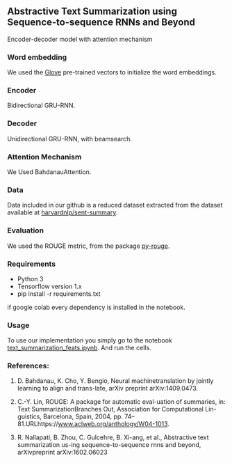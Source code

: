 ## Abstractive Text Summarization using Sequence-to-sequence RNNs and Beyond
Encoder-decoder model with attention mechanism
### Word embedding

We used the [Glove](https://nlp.stanford.edu/projects/glove/) pre-trained vectors to initialize the word embeddings.

### Encoder
Bidirectional GRU-RNN.
### Decoder
Unidirectional GRU-RNN, with beamsearch.

### Attention Mechanism
We Used BahdanauAttention.
### Data 
Data included in our github is a reduced dataset extracted from the dataset available at [harvardnlp/sent-summary](https://github.com/harvardnlp/sent-summary).

### Evaluation
We used the ROUGE metric, from the package [py-rouge](https://pypi.org/project/py-rouge/).

### Requirements
- Python 3
- Tensorflow version 1.x
- pip install -r requirements.txt

if google colab every dependency is installed in the notebook.
### Usage

To use our implementation you simply go to the notebook [text_summarization_feats.ipynb](https://github.com/devhemza/deeplearningproject/blob/main/text_summarization_feats.ipynb). And run the cells.

### References:

1.  D. Bahdanau, K. Cho, Y. Bengio, Neural machinetranslation by jointly learning to align and trans-late, arXiv preprint arXiv:1409.0473.

2. C.-Y. Lin, ROUGE: A package for automatic eval-uation  of  summaries,   in:    Text  SummarizationBranches Out, Association for Computational Lin-guistics, Barcelona, Spain, 2004, pp. 74–81.URLhttps://www.aclweb.org/anthology/W04-1013.

3. R.   Nallapati,   B.   Zhou,   C.   Gulcehre,   B.   Xi-ang,  et  al.,  Abstractive  text  summarization  us-ing sequence-to-sequence rnns and beyond, arXivpreprint arXiv:1602.06023

